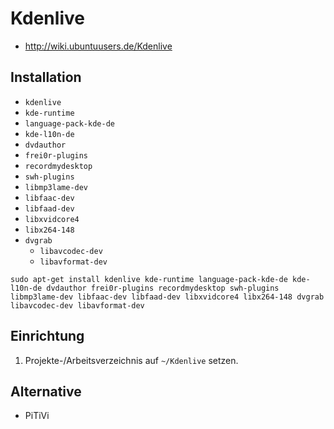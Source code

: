# Kdenlive

+   <http://wiki.ubuntuusers.de/Kdenlive>



## Installation

+   `kdenlive`
+   `kde-runtime`
+   `language-pack-kde-de`
+   `kde-l10n-de`
+   `dvdauthor`
+   `frei0r-plugins`
+   `recordmydesktop`
+   `swh-plugins`
+   `libmp3lame-dev`
+   `libfaac-dev`
+   `libfaad-dev`
+   `libxvidcore4`
+   `libx264-148`
+   `dvgrab`
    +   `libavcodec-dev`
    +   `libavformat-dev`

<!---->

    sudo apt-get install kdenlive kde-runtime language-pack-kde-de kde-l10n-de dvdauthor frei0r-plugins recordmydesktop swh-plugins libmp3lame-dev libfaac-dev libfaad-dev libxvidcore4 libx264-148 dvgrab libavcodec-dev libavformat-dev



## Einrichtung

1.  Projekte-/Arbeitsverzeichnis auf `~/Kdenlive` setzen.



## Alternative

+	PiTiVi
